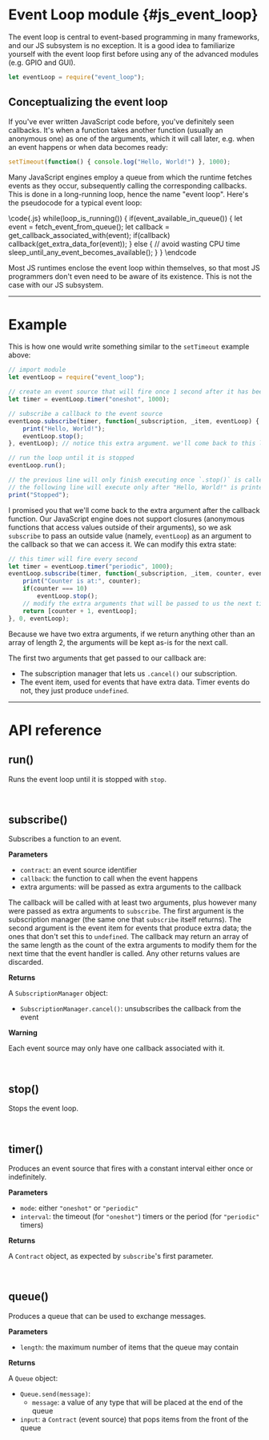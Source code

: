 # Event Loop module {#js_event_loop}

The event loop is central to event-based programming in many frameworks, and our
JS subsystem is no exception. It is a good idea to familiarize yourself with the
event loop first before using any of the advanced modules (e.g. GPIO and GUI).

```js
let eventLoop = require("event_loop");
```

## Conceptualizing the event loop
If you've ever written JavaScript code before, you've definitely seen callbacks. It's
when a function takes another function (usually an anonymous one) as one of
the arguments, which it will call later, e.g. when an event happens or when
data becomes ready:
```js
setTimeout(function() { console.log("Hello, World!") }, 1000);
```

Many JavaScript engines employ a queue from which the runtime fetches events as
they occur, subsequently calling the corresponding callbacks. This is done in a
long-running loop, hence the name "event loop". Here's the pseudocode for a
typical event loop:

\code{.js}
while(loop_is_running()) {
    if(event_available_in_queue()) {
        let event = fetch_event_from_queue();
        let callback = get_callback_associated_with(event);
        if(callback)
            callback(get_extra_data_for(event));
    } else {
        // avoid wasting CPU time
        sleep_until_any_event_becomes_available();
    }
}
\endcode

Most JS runtimes enclose the event loop within themselves, so that most JS
programmers don't even need to be aware of its existence. This is not the
case with our JS subsystem.

---

# Example
This is how one would write something similar to the `setTimeout` example above:
```js
// import module
let eventLoop = require("event_loop");

// create an event source that will fire once 1 second after it has been created
let timer = eventLoop.timer("oneshot", 1000);

// subscribe a callback to the event source
eventLoop.subscribe(timer, function(_subscription, _item, eventLoop) {
    print("Hello, World!");
    eventLoop.stop();
}, eventLoop); // notice this extra argument. we'll come back to this later

// run the loop until it is stopped
eventLoop.run();

// the previous line will only finish executing once `.stop()` is called, hence
// the following line will execute only after "Hello, World!" is printed
print("Stopped");
```

I promised you that we'll come back to the extra argument after the callback
function. Our JavaScript engine does not support closures (anonymous functions
that access values outside of their arguments), so we ask `subscribe` to pass an
outside value (namely, `eventLoop`) as an argument to the callback so that we
can access it. We can modify this extra state:
```js
// this timer will fire every second
let timer = eventLoop.timer("periodic", 1000);
eventLoop.subscribe(timer, function(_subscription, _item, counter, eventLoop) {
    print("Counter is at:", counter);
    if(counter === 10)
        eventLoop.stop();
    // modify the extra arguments that will be passed to us the next time
    return [counter + 1, eventLoop];
}, 0, eventLoop);
```

Because we have two extra arguments, if we return anything other than an array
of length 2, the arguments will be kept as-is for the next call.

The first two arguments that get passed to our callback are:
  - The subscription manager that lets us `.cancel()` our subscription.
  - The event item, used for events that have extra data. Timer events do not,
    they just produce `undefined`.

---

# API reference
## run()
Runs the event loop until it is stopped with `stop`.

<br>

## subscribe()
Subscribes a function to an event.

**Parameters**
  - `contract`: an event source identifier
  - `callback`: the function to call when the event happens
  - extra arguments: will be passed as extra arguments to the callback

The callback will be called with at least two arguments, plus however many were
passed as extra arguments to `subscribe`. The first argument is the subscription
manager (the same one that `subscribe` itself returns). The second argument is
the event item for events that produce extra data; the ones that don't set this
to `undefined`. The callback may return an array of the same length as the count
of the extra arguments to modify them for the next time that the event handler
is called. Any other returns values are discarded.

**Returns**

A `SubscriptionManager` object:
  - `SubscriptionManager.cancel()`: unsubscribes the callback from the event

**Warning**

Each event source may only have one callback associated with it.

<br>

## stop()
Stops the event loop.

<br>

## timer()
Produces an event source that fires with a constant interval either once or
indefinitely.

**Parameters**
  - `mode`: either `"oneshot"` or `"periodic"`
  - `interval`: the timeout (for `"oneshot"`) timers or the period (for
    `"periodic"` timers)

**Returns**

A `Contract` object, as expected by `subscribe`'s first parameter.

<br>

## queue()
Produces a queue that can be used to exchange messages.

**Parameters**
  - `length`: the maximum number of items that the queue may contain

**Returns**

A `Queue` object:
  - `Queue.send(message)`:
    - `message`: a value of any type that will be placed at the end of the queue
  - `input`: a `Contract` (event source) that pops items from the front of the
    queue
